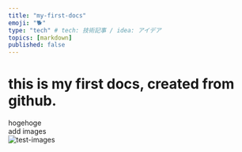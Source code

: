 ```yaml
---
title: "my-first-docs"
emoji: "🐕"
type: "tech" # tech: 技術記事 / idea: アイデア
topics: [markdown]
published: false
---
```


# this is my first docs, created from github.
hogehoge  
add images  
![test-images](../images/2023-07-13-22-44-53.png)
